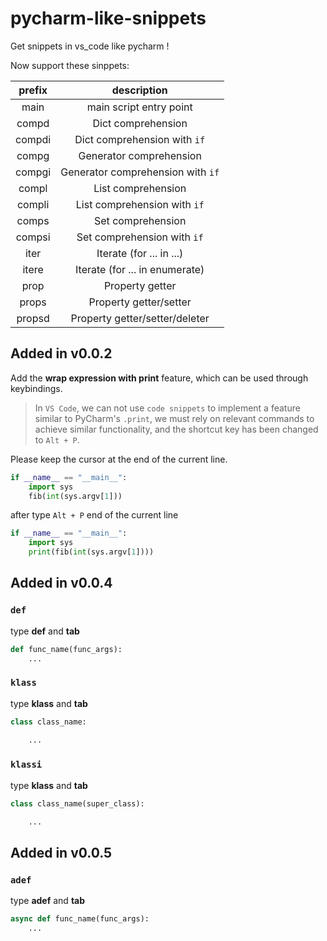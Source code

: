 # pycharm-like-snippets

Get snippets in vs_code like pycharm !

Now support these sinppets:

|prefix|description|
|:------:|:-------:|
|main|main script entry point|
|compd|Dict comprehension|
|compdi|Dict comprehension with `if`|
|compg|Generator comprehension|
|compgi|Generator comprehension with `if`|
|compl|List comprehension|
|compli|List comprehension with `if`|
|comps|Set comprehension|
|compsi|Set comprehension with `if`|
|iter|Iterate (for ... in ...)|
|itere|Iterate (for ... in enumerate)|
|prop|Property getter|
|props|Property getter/setter|
|propsd|Property getter/setter/deleter|

## Added in v0.0.2

Add the **wrap expression with print** feature, which can be used through keybindings.

> In `VS Code`, we can not use `code snippets` to implement a feature similar to PyCharm's `.print`, we must rely on relevant commands to achieve similar functionality, and the shortcut key has been changed to `Alt + P`.

Please keep the cursor at the end of the current line.

```python
if __name__ == "__main__":
    import sys
    fib(int(sys.argv[1]))
```

after type `Alt + P` end of the current line

```python
if __name__ == "__main__":
    import sys
    print(fib(int(sys.argv[1])))
```

## Added in v0.0.4

### `def`

type **def** and **tab**

```python
def func_name(func_args):
    ...
```

### `klass`

type **klass** and **tab**

```python
class class_name:
    
    ...
```

### `klassi`

type **klass** and **tab**

```python
class class_name(super_class):

    ...
```

## Added in v0.0.5

### `adef`

type **adef** and **tab**

```python
async def func_name(func_args):
    ...
```